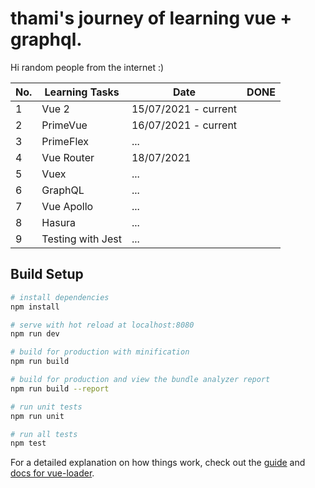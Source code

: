# thami's journey of learning vue + graphql.

Hi random people from the internet :)

| No. | Learning Tasks | Date | DONE |
| ------ | ------ | ------ | ------ |
| 1 | Vue 2 | 15/07/2021 - current |  |
| 2 | PrimeVue | 16/07/2021 - current |  |
| 3 | PrimeFlex | ... |  |
| 4 | Vue Router | 18/07/2021 |  |
| 5 | Vuex | ... |  |
| 6 | GraphQL | ... |  |
| 7 | Vue Apollo | ... |  |
| 8 | Hasura | ... |  |
| 9 | Testing with Jest | ... |  |

## Build Setup

``` bash
# install dependencies
npm install

# serve with hot reload at localhost:8080
npm run dev

# build for production with minification
npm run build

# build for production and view the bundle analyzer report
npm run build --report

# run unit tests
npm run unit

# run all tests
npm test
```

For a detailed explanation on how things work, check out the [guide](http://vuejs-templates.github.io/webpack/) and [docs for vue-loader](http://vuejs.github.io/vue-loader).
